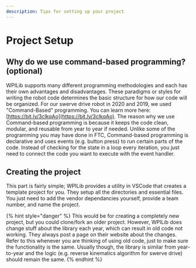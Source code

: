 ```yaml
---
description: Tips for setting up your project
---
```


# Project Setup

## Why do we use command-based programming? \(optional\)

WPILib supports many different programming methodologies and each has their own advantages and disadvantages. These paradigms or styles for writing the robot code determines the basic structure for how our code will be organized. For our swerve drive robot in 2020 and 2019, we used "Command-Based" programming. You can learn more here: [https://bit.ly/3clkqAo](https://bit.ly/3clkqAo). The reason why we use Command-based programming is because it keeps the code clean, modular, and reusable from year to year if needed. Unlike some of the programming you may have done in FTC, Command-based programming is declarative and uses events \(e.g. button press\) to run certain parts of the code. Instead of checking for the state in a loop every iteration, you just need to connect the code you want to execute with the event handler. 

## Creating the project

This part is fairly simple; WPILib provides a utility in VSCode that creates a template project for you. They setup all the directories and essential files. You just need to add the vendor dependancies yourself, provide a team number, and name the project. 

{% hint style="danger" %}
This would be for creating a completely new project, but you could clone/fork an older project. However, WPILib does change stuff about the library each year, which can result in old code not working. They always post a page on their website about the changes. Refer to this whenever you are thinking of using old code, just to make sure the functionality is the same. Usually though, the library is similar from year-to-year and the logic \(e.g. reverse kinematics algorithm for swerve drive\) should remain the same.
{% endhint %}



